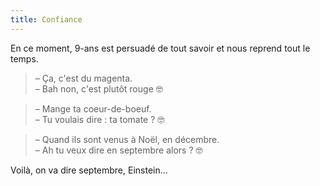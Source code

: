 ```yaml
---
title: Confiance
---
```


En ce moment, 9-ans est persuadé de tout savoir et nous reprend tout le temps.

> – Ça, c'est du magenta.  
> – Bah non, c'est plutôt rouge 🤓

> – Mange ta coeur-de-boeuf.  
> – Tu voulais dire : ta tomate ? 🤓

> – Quand ils sont venus à Noël, en décembre.  
> – Ah tu veux dire en septembre alors ? 🤓

Voilà, on va dire septembre, Einstein…